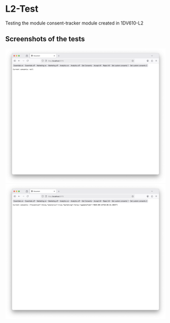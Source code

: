 # L2-Test

Testing the module consent-tracker module created in 1DV610-L2

## Screenshots of the tests

![Screenshot null](.img/screenshot_null.png)
![Screenshot analytics true](.img/screenshot_analytics.png)
